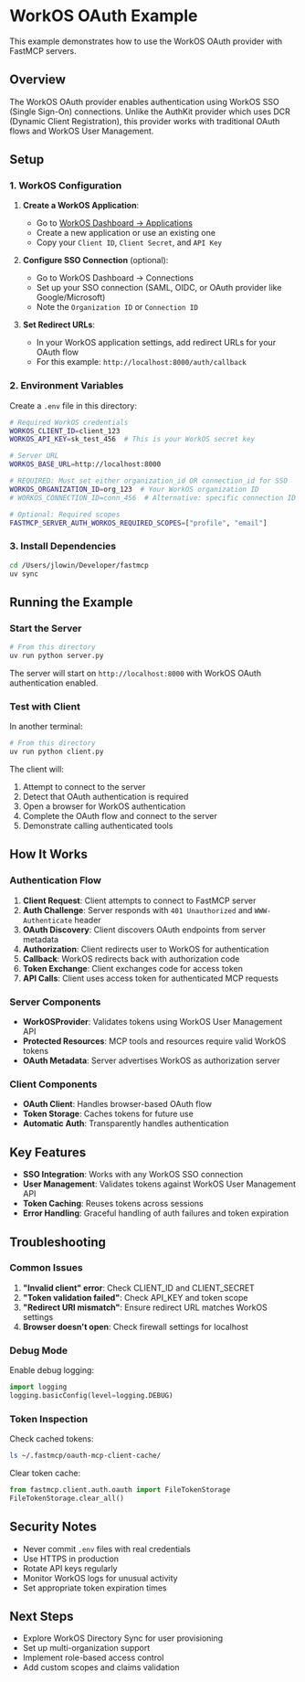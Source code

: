 # WorkOS OAuth Example

This example demonstrates how to use the WorkOS OAuth provider with FastMCP servers.

## Overview

The WorkOS OAuth provider enables authentication using WorkOS SSO (Single Sign-On) connections. Unlike the AuthKit provider which uses DCR (Dynamic Client Registration), this provider works with traditional OAuth flows and WorkOS User Management.

## Setup

### 1. WorkOS Configuration

1. **Create a WorkOS Application**:
   - Go to [WorkOS Dashboard → Applications](https://dashboard.workos.com/applications)
   - Create a new application or use an existing one
   - Copy your `Client ID`, `Client Secret`, and `API Key`

2. **Configure SSO Connection** (optional):
   - Go to WorkOS Dashboard → Connections
   - Set up your SSO connection (SAML, OIDC, or OAuth provider like Google/Microsoft)
   - Note the `Organization ID` or `Connection ID`

3. **Set Redirect URLs**:
   - In your WorkOS application settings, add redirect URLs for your OAuth flow
   - For this example: `http://localhost:8000/auth/callback`

### 2. Environment Variables

Create a `.env` file in this directory:

```bash
# Required WorkOS credentials
WORKOS_CLIENT_ID=client_123
WORKOS_API_KEY=sk_test_456  # This is your WorkOS secret key

# Server URL
WORKOS_BASE_URL=http://localhost:8000

# REQUIRED: Must set either organization_id OR connection_id for SSO
WORKOS_ORGANIZATION_ID=org_123  # Your WorkOS organization ID
# WORKOS_CONNECTION_ID=conn_456  # Alternative: specific connection ID

# Optional: Required scopes
FASTMCP_SERVER_AUTH_WORKOS_REQUIRED_SCOPES=["profile", "email"]
```

### 3. Install Dependencies

```bash
cd /Users/jlowin/Developer/fastmcp
uv sync
```

## Running the Example

### Start the Server

```bash
# From this directory
uv run python server.py
```

The server will start on `http://localhost:8000` with WorkOS OAuth authentication enabled.

### Test with Client

In another terminal:

```bash
# From this directory  
uv run python client.py
```

The client will:
1. Attempt to connect to the server
2. Detect that OAuth authentication is required
3. Open a browser for WorkOS authentication
4. Complete the OAuth flow and connect to the server
5. Demonstrate calling authenticated tools

## How It Works

### Authentication Flow

1. **Client Request**: Client attempts to connect to FastMCP server
2. **Auth Challenge**: Server responds with `401 Unauthorized` and `WWW-Authenticate` header
3. **OAuth Discovery**: Client discovers OAuth endpoints from server metadata
4. **Authorization**: Client redirects user to WorkOS for authentication
5. **Callback**: WorkOS redirects back with authorization code
6. **Token Exchange**: Client exchanges code for access token
7. **API Calls**: Client uses access token for authenticated MCP requests

### Server Components

- **WorkOSProvider**: Validates tokens using WorkOS User Management API
- **Protected Resources**: MCP tools and resources require valid WorkOS tokens
- **OAuth Metadata**: Server advertises WorkOS as authorization server

### Client Components  

- **OAuth Client**: Handles browser-based OAuth flow
- **Token Storage**: Caches tokens for future use
- **Automatic Auth**: Transparently handles authentication

## Key Features

- **SSO Integration**: Works with any WorkOS SSO connection
- **User Management**: Validates tokens against WorkOS User Management API
- **Token Caching**: Reuses tokens across sessions
- **Error Handling**: Graceful handling of auth failures and token expiration

## Troubleshooting

### Common Issues

1. **"Invalid client" error**: Check CLIENT_ID and CLIENT_SECRET
2. **"Token validation failed"**: Check API_KEY and token scope
3. **"Redirect URI mismatch"**: Ensure redirect URL matches WorkOS settings
4. **Browser doesn't open**: Check firewall settings for localhost

### Debug Mode

Enable debug logging:

```python
import logging
logging.basicConfig(level=logging.DEBUG)
```

### Token Inspection

Check cached tokens:

```bash
ls ~/.fastmcp/oauth-mcp-client-cache/
```

Clear token cache:

```python
from fastmcp.client.auth.oauth import FileTokenStorage
FileTokenStorage.clear_all()
```

## Security Notes

- Never commit `.env` files with real credentials
- Use HTTPS in production
- Rotate API keys regularly
- Monitor WorkOS logs for unusual activity
- Set appropriate token expiration times

## Next Steps

- Explore WorkOS Directory Sync for user provisioning
- Set up multi-organization support
- Implement role-based access control
- Add custom scopes and claims validation